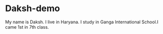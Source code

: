 # Daksh-demo
My name is Daksh.
I live in Haryana.
I study in Ganga International School.I came 1st in 7th class.